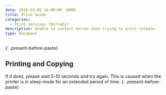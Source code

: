 ```yaml
---
date: 2018-03-05 16:00:00 -0800
title: Price Guide
categories:
  - Print Services (Burnaby)
description: Unable to contact server when trying to print release
type: Document
---
```


<u><em><strong></strong></em></u>
{: .present-before-paste}

## Printing and Copying

If it does, please wait 5-10 seconds and try again. This is caused when the printer is in sleep mode for an extended period of time.
{: .present-before-paste}